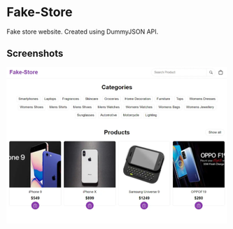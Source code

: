 # Fake-Store

Fake store website. Created using DummyJSON API.

## Screenshots

![App Screenshot](screenshots/fakestore.webp)
